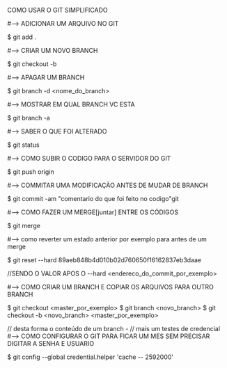 COMO USAR O GIT SIMPLIFICADO

#--> ADICIONAR UM ARQUIVO NO GIT

$ git add .

#--> CRIAR UM NOVO BRANCH

$ git checkout -b <novobranch>

#--> APAGAR UM BRANCH

$ git branch -d <nome_do_branch>

#--> MOSTRAR EM QUAL BRANCH VC ESTA

$ git branch -a

#--> SABER O QUE FOI ALTERADO

$ git status

#--> COMO SUBIR O CODIGO PARA O SERVIDOR DO GIT 

$ git push origin <nome do branch> 

#--> COMMITAR UMA MODIFICAÇÃO ANTES DE MUDAR DE BRANCH

$ git commit -am "comentario do que foi feito no codigo"git

#--> COMO FAZER UM MERGE[juntar] ENTRE OS CÓDIGOS

$ git merge <nome do branch>

#--> como reverter um estado anterior por exemplo para antes de um merge

$ git reset --hard 89aeb848b4d010b02d760650f16162837eb3daae 

//SENDO O VALOR APOS O --hard <endereco_do_commit_por_exemplo>

#--> COMO CRIAR UM BRANCH E COPIAR OS ARQUIVOS PARA OUTRO BRANCH

$ git checkout <master_por_exemplo> 
$ git branch <novo_branch>
$ git checkout -b <novo_branch> <master_por_exemplo>

// desta forma o conteúdo de um branch -
// mais um testes de credencial
#--> COMO CONFIGURAR O GIT PARA FICAR UM MES SEM PRECISAR DIGITAR A SENHA E USUARIO

$ git config --global credential.helper 'cache -- 2592000'
